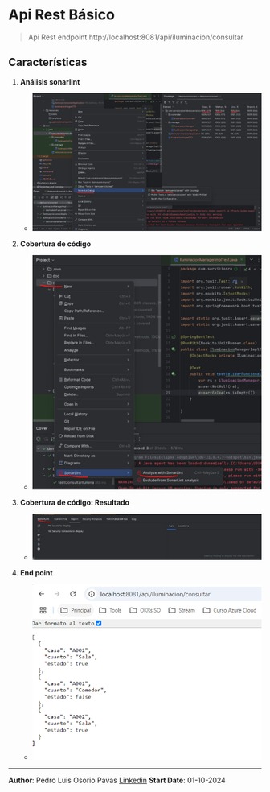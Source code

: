 # Api Rest Básico

> Api Rest endpoint http://localhost:8081/api/iluminacion/consultar

## Características

1. **Análisis sonarlint**
   - ![](doc/1_cobertura.png)

2. **Cobertura de código**
   - ![](doc/2_sonarlint.png)

3. **Cobertura de código: Resultado**
   - ![](doc/2_sonarlint_analisis.png)

4. **End point**
   - ![](doc/3_endpoint.png)
---

**Author**: Pedro Luis Osorio Pavas [Linkedin](www.linkedin.com/in/pedro-luis-osorio-pavas-68b3a7106)
**Start Date**: 01-10-2024

